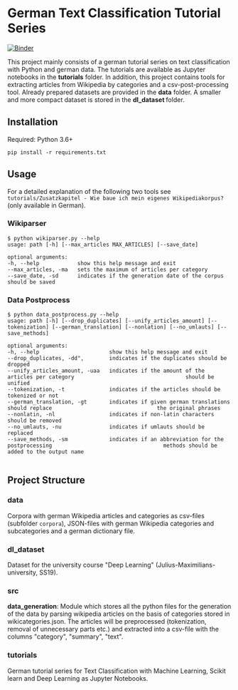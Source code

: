 # German Text Classification Tutorial Series

[![Binder](https://mybinder.org/badge_logo.svg)](https://mybinder.org/v2/gh/realjanpaulus/german_text_classification_nlp/master)


This project mainly consists of a german tutorial series on text classification with Python and german data. The tutorials are available as Jupyter notebooks in the <b>tutorials</b> folder. In addition, this project contains tools for extracting articles from Wikipedia by categories and a csv-post-processing tool. Already prepared datasets are provided in the <b>data</b> folder. A smaller and more compact dataset is stored in the <b> dl_dataset </b> folder.

## Installation

Required: Python 3.6+

```pip install -r requirements.txt```

## Usage

For a detailed explanation of the following two tools see `tutorials/Zusatzkapitel - Wie baue ich mein eigenes Wikipediakorpus?` (only available in German).

### Wikiparser
```
$ python wikiparser.py --help
usage: path [-h] [--max_articles MAX_ARTICLES] [--save_date]

optional arguments:
-h, --help            show this help message and exit
--max_articles, -ma   sets the maximum of articles per category
--save_date, -sd      indicates if the generation date of the corpus should be saved

```

### Data Postprocess
```
$ python data_postprocess.py --help
usage: path [-h] [--drop_duplicates] [--unify_articles_amount] [--tokenization] [--german_translation] [--nonlation] [--no_umlauts] [--save_methods]

optional arguments:
-h, --help                      show this help message and exit
--drop_duplicates, -dd",        indicates if the duplicates should be dropped
--unify_articles_amount, -uaa   indicates if the amount of the articles per category                                   should be unified
--tokenization, -t              indicates if the articles should be tokenized or not
--german_translation, -gt       indicates if given german translations should replace                                 the original phrases
--nonlatin, -nl                 indicates if non-latin characters should be removed
--no_umlauts, -nu               indicates if umlauts should be replaced
--save_methods, -sm             indicates if an abbreviation for the postprocessing                                   methods should be added to the output name
    
```

## Project Structure

### data

Corpora with german Wikipedia articles and categories as csv-files (subfolder `corpora`), JSON-files with german Wikipedia categories and subcategories and a german dictionary file.

### dl_dataset

Dataset for the university course "Deep Learning" (Julius-Maximilians-university, SS19).

### src

<b>data_generation</b>: Module which stores all the python files for the generation of the data by parsing wikipedia articles on the basis of categories stored in wikicategories.json. The articles will be preprocessed (tokenization, removal of unnecessary parts etc.) and extracted into a csv-file with the columns "category", "summary", "text".

### tutorials

German tutorial series for Text Classification with Machine Learning, Scikit learn and Deep Learning as Jupyter Notebooks.

